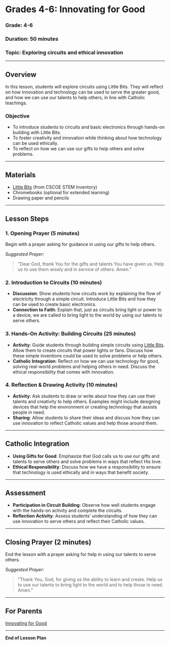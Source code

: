 # Grades 4-6: Innovating for Good

### **Grade**: 4-6  
### **Duration**: 50 minutes  
### **Topic**: Exploring circuits and ethical innovation

---

## **Overview**
In this lesson, students will explore circuits using Little Bits. They will reflect on how innovation and technology can be used to serve the greater good, and how we can use our talents to help others, in line with Catholic teachings.

### **Objective**
- To introduce students to circuits and basic electronics through hands-on building with Little Bits.
- To foster creativity and innovation while thinking about how technology can be used ethically.
- To reflect on how we can use our gifts to help others and solve problems.

---

## **Materials**
- [Little Bits](https://cscoe.myturn.com/library/) (from CSCOE STEM Inventory)
- Chromebooks (optional for extended learning)
- Drawing paper and pencils

---

## **Lesson Steps**

### **1. Opening Prayer (5 minutes)**  
Begin with a prayer asking for guidance in using our gifts to help others.

_Suggested Prayer_:
> "Dear God, thank You for the gifts and talents You have given us. Help us to use them wisely and in service of others. Amen."

### **2. Introduction to Circuits (10 minutes)**  
- **Discussion**: Show students how circuits work by explaining the flow of electricity through a simple circuit. Introduce Little Bits and how they can be used to create basic electronics.
- **Connection to Faith**: Explain that, just as circuits bring light or power to a device, we are called to bring light to the world by using our talents to serve others.

### **3. Hands-On Activity: Building Circuits (25 minutes)**  
- **Activity**: Guide students through building simple circuits using [Little Bits](https://cscoe.myturn.com/library/). Allow them to create circuits that power lights or fans. Discuss how these simple inventions could be used to solve problems or help others.
- **Catholic Integration**: Reflect on how we can use technology for good, solving real-world problems and helping others in need. Discuss the ethical responsibility that comes with innovation.

### **4. Reflection & Drawing Activity (10 minutes)**  
- **Activity**: Ask students to draw or write about how they can use their talents and creativity to help others. Examples might include designing devices that help the environment or creating technology that assists people in need.
- **Sharing**: Allow students to share their ideas and discuss how they can use innovation to reflect Catholic values and help those around them.

---

## **Catholic Integration**
- **Using Gifts for Good**: Emphasize that God calls us to use our gifts and talents to serve others and solve problems in ways that reflect His love.
- **Ethical Responsibility**: Discuss how we have a responsibility to ensure that technology is used ethically and in ways that benefit society.

---

## **Assessment**
- **Participation in Circuit Building**: Observe how well students engage with the hands-on activity and complete the circuits.
- **Reflection Activity**: Assess students’ understanding of how they can use innovation to serve others and reflect their Catholic values.

---

## **Closing Prayer (2 minutes)**  
End the lesson with a prayer asking for help in using our talents to serve others.

_Suggested Prayer_:
> "Thank You, God, for giving us the ability to learn and create. Help us to use our talents to bring light to the world and to help those in need. Amen."

---

## **For Parents**  
[Innovating for Good](LessonPlans/Grades1-3/Parent%20Resources/Innovating%20for%20Good.md)

---

**End of Lesson Plan**

